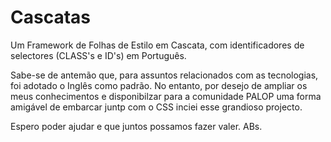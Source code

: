 # Cascatas
Um Framework de Folhas de Estilo em Cascata, com identificadores de selectores (CLASS's e ID's) em Português.

Sabe-se de antemão que, para assuntos relacionados com as tecnologias, foi adotado o Inglês como padrão. No entanto, por desejo de ampliar os meus conhecimentos e disponibilzar para a comunidade PALOP uma forma amigável de embarcar juntp com o CSS inciei esse grandioso projecto.



Espero poder ajudar e que juntos possamos fazer valer.
ABs.
